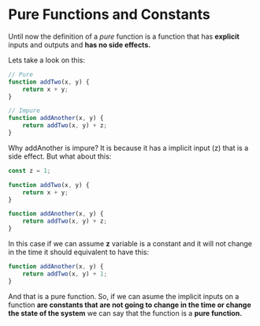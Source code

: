 # Pure Functions and Constants

Until now the definition of a *pure* function is a function that has **explicit** inputs and outputs and **has no side effects.**

Lets take a look on this:

```js
// Pure
function addTwo(x, y) {
    return x + y;
}

// Impure
function addAnother(x, y) {
    return addTwo(x, y) + z;
}
```

Why addAnother is impure? It is because it has a implicit input (z) that is a side effect. But what about this:


```js
const z = 1;

function addTwo(x, y) {
    return x + y;
}

function addAnother(x, y) {
    return addTwo(x, y) + z;
}
```

In this case if we can assume **z** variable is a constant and it will not change in the time it should equivalent to have this:

```js
function addAnother(x, y) {
    return addTwo(x, y) + 1;
}
```

And that is a pure function. So, if we can asume the implicit inputs on a function **are constants that are not going to change in the time or change the state of the system** we can say that the function is a **pure function.**